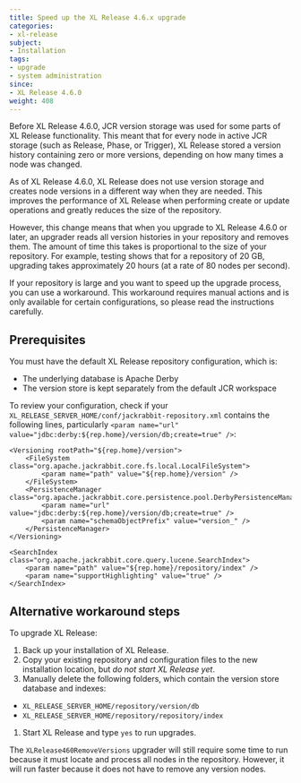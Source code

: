 ```yaml
---
title: Speed up the XL Release 4.6.x upgrade
categories:
- xl-release
subject:
- Installation
tags:
- upgrade
- system administration
since:
- XL Release 4.6.0
weight: 408
---
```


Before XL Release 4.6.0, JCR version storage was used for some parts of XL Release functionality. This meant that for every node in active JCR storage (such as Release, Phase, or Trigger), XL Release stored a version history containing zero or more versions, depending on how many times a node was changed.

As of XL Release 4.6.0, XL Release does not use version storage and creates node versions in a different way when they are needed. This improves the performance of XL Release when performing create or update operations and greatly reduces the size of the repository.

However, this change means that when you upgrade to XL Release 4.6.0 or later, an upgrader reads all version histories in your repository and removes them. The amount of time this takes is proportional to the size of your repository. For example, testing shows that for a repository of 20 GB, upgrading takes approximately 20 hours (at a rate of 80 nodes per second).

If your repository is large and you want to speed up the upgrade process, you can use a workaround. This workaround requires manual actions and is only available for certain configurations, so please read the instructions carefully.

## Prerequisites

You must have the default XL Release repository configuration, which is:

* The underlying database is Apache Derby
* The version store is kept separately from the default JCR workspace

To review your configuration, check if your `XL_RELEASE_SERVER_HOME/conf/jackrabbit-repository.xml` contains the following lines, particularly `<param name="url" value="jdbc:derby:${rep.home}/version/db;create=true" />`:

    <Versioning rootPath="${rep.home}/version">
        <FileSystem class="org.apache.jackrabbit.core.fs.local.LocalFileSystem">
            <param name="path" value="${rep.home}/version" />
        </FileSystem>
        <PersistenceManager class="org.apache.jackrabbit.core.persistence.pool.DerbyPersistenceManager">
            <param name="url" value="jdbc:derby:${rep.home}/version/db;create=true" />
            <param name="schemaObjectPrefix" value="version_" />
        </PersistenceManager>
    </Versioning>

    <SearchIndex class="org.apache.jackrabbit.core.query.lucene.SearchIndex">
        <param name="path" value="${rep.home}/repository/index" />
        <param name="supportHighlighting" value="true" />
    </SearchIndex>

## Alternative workaround steps

To upgrade XL Release:

1. Back up your installation of XL Release.
1. Copy your existing repository and configuration files to the new installation location, but *do not start XL Release yet*.
1. Manually delete the following folders, which contain the version store database and indexes:
  * `XL_RELEASE_SERVER_HOME/repository/version/db`
  * `XL_RELEASE_SERVER_HOME/repository/repository/index`
1. Start XL Release and type `yes` to run upgrades.

The `XLRelease460RemoveVersions` upgrader will still require some time to run because it must locate and process all nodes in the repository. However, it will run faster because it does not have to remove any version nodes.
